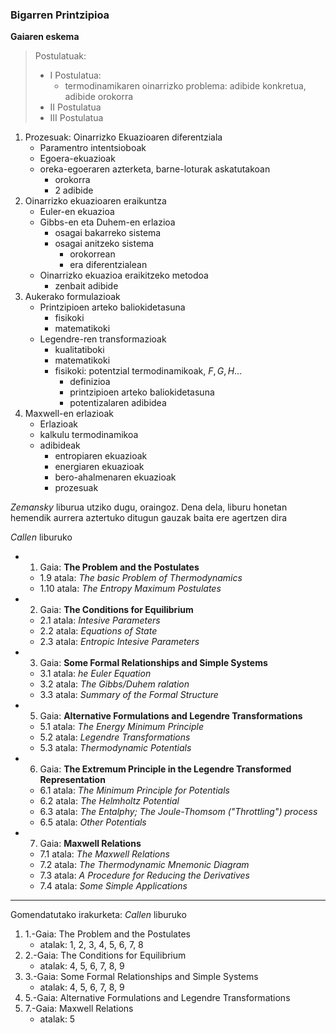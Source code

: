 ### Bigarren Printzipioa

**Gaiaren eskema**
     
>Postulatuak:
>  - I Postulatua:  
>      * termodinamikaren oinarrizko problema: adibide konkretua, adibide orokorra  
>  - II Postulatua  
>  - III Postulatua  

1. Prozesuak: Oinarrizko Ekuazioaren diferentziala  
    - Paramentro intentsioboak  
    - Egoera-ekuazioak  
    - oreka-egoeraren azterketa, barne-loturak askatutakoan  
       * orokorra
       * 2 adibide
2. Oinarrizko ekuazioaren eraikuntza  
    - Euler-en ekuazioa  
    - Gibbs-en eta Duhem-en erlazioa  
       * osagai bakarreko sistema  
       * osagai anitzeko sistema  
          - orokorrean  
          - era diferentzialean  
    - Oinarrizko ekuazioa eraikitzeko metodoa  
       * zenbait adibide  
4. Aukerako formulazioak  
    - Printzipioen arteko baliokidetasuna  
       * fisikoki  
       * matematikoki  
    - Legendre-ren transformazioak  
       * kualitatiboki  
       * matematikoki  
       * fisikoki: potentzial termodinamikoak, $F, G, H$...    
          - definizioa  
          - printzipioen arteko baliokidetasuna  
          - potentizalaren adibidea  
5. Maxwell-en erlazioak  
    - Erlazioak  
    - kalkulu termodinamikoa  
    - adibideak  
      - entropiaren ekuazioak  
      - energiaren ekuazioak  
      - bero-ahalmenaren ekuazioak  
      - prozesuak  


*Zemansky* liburua utziko dugu, oraingoz. Dena dela, liburu honetan hemendik aurrera aztertuko ditugun gauzak baita ere agertzen dira  

*Callen* liburuko  
  - 1. Gaia: **The Problem and the Postulates**  
    - 1.9 atala: *The basic Problem of Thermodynamics*  
    - 1.10 atala: *The Entropy Maximum Postulates*  
  - 2. Gaia: **The Conditions for Equilibrium**  
    - 2.1 atala: *Intesive Parameters*  
    - 2.2 atala: *Equations of State*
    - 2.3 atala: *Entropic Intesive Parameters*  
  - 3. Gaia: **Some Formal Relationships and Simple Systems**  
    - 3.1 atala: *he Euler Equation*  
    - 3.2 atala: *The Gibbs/Duhem ralation*  
    - 3.3 atala: *Summary of the Formal Structure*  
  - 5. Gaia: **Alternative Formulations and Legendre  Transformations**  
    - 5.1 atala: *The Energy Minimum Principle*  
    - 5.2 atala: *Legendre Transformations*  
    - 5.3 atala: *Thermodynamic Potentials*  
  - 6. Gaia: **The Extremum Principle in the Legendre Transformed Representation**  
    - 6.1 atala: *The Minimum Principle for Potentials*  
    - 6.2 atala: *The Helmholtz Potential*  
    - 6.3 atala: *The Entalphy; The Joule-Thomsom ("Throttling") process*  
    - 6.5 atala: *Other Potentials*  
  - 7. Gaia: **Maxwell Relations**  
    - 7.1 atala: *The Maxwell Relations*  
    - 7.2 atala: *The Thermodynamic Mnemonic Diagram*  
    - 7.3 atala: *A Procedure for Reducing the Derivatives*  
    - 7.4 atala: *Some Simple Applications*  

_____________________________

Gomendatutako irakurketa:
*Callen* liburuko  
1. 1.-Gaia: The Problem and the Postulates  
      - atalak: 1, 2, 3, 4, 5, 6, 7, 8  
2. 2.-Gaia: The Conditions for Equilibrium  
      - atalak: 4, 5, 6, 7, 8, 9  
3. 3.-Gaia: Some Formal Relationships and Simple Systems  
      - atalak: 4, 5, 6, 7, 8, 9  
4. 5.-Gaia: Alternative Formulations and Legendre  Transformations  
5. 7.-Gaia: Maxwell Relations  
      - atalak: 5
